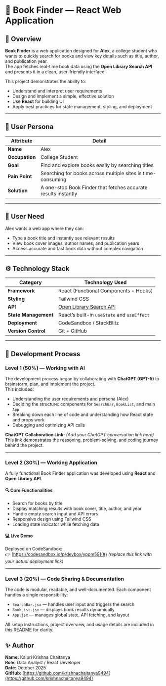 # 📘 Book Finder — React Web Application

## 🧩 Overview

**Book Finder** is a web application designed for **Alex**, a college student who wants to quickly search for books and view key details such as title, author, and publication year.  
The app fetches real-time book data using the **Open Library Search API** and presents it in a clean, user-friendly interface.

This project demonstrates the ability to:
- Understand and interpret user requirements  
- Design and implement a simple, effective solution  
- Use **React** for building UI  
- Apply best practices for state management, styling, and deployment  

---

## 👤 User Persona

| Attribute | Detail |
|------------|--------|
| **Name** | Alex |
| **Occupation** | College Student |
| **Goal** | Find and explore books easily by searching titles |
| **Pain Point** | Searching for books across multiple sites is time-consuming |
| **Solution** | A one-stop Book Finder that fetches accurate results instantly |

---

## 🎯 User Need

Alex wants a web app where they can:
- Type a book title and instantly see relevant results  
- View book cover images, author names, and publication years  
- Access accurate and fast book data without complex navigation  

---

## ⚙️ Technology Stack

| Category | Technology Used |
|-----------|-----------------|
| **Framework** | React (Functional Components + Hooks) |
| **Styling** | Tailwind CSS |
| **API** | [Open Library Search API](https://openlibrary.org/search.json?title={bookTitle}) |
| **State Management** | React’s built-in `useState` and `useEffect` |
| **Deployment** | CodeSandbox / StackBlitz |
| **Version Control** | Git + GitHub |

---

## 🧠 Development Process

### **Level 1 (50%) — Working with AI**

The development process began by collaborating with **ChatGPT (GPT-5)** to brainstorm, plan, and implement the project.  
This included:
- Understanding the user requirements and persona (Alex)
- Deciding the structure: components for `SearchBar`, `BookList`, and main `App`
- Breaking down each line of code and understanding how React state and props work
- Debugging and optimizing API calls

**ChatGPT Collaboration Link:** *(Add your ChatGPT conversation link here)*  
This link demonstrates the reasoning, problem-solving, and coding journey behind the project.

---

### **Level 2 (30%) — Working Application**

A fully functional Book Finder application was developed using **React** and **Open Library API**.

#### 🔍 Core Functionalities
- Search for books by title  
- Display matching results with book cover, title, author, and year  
- Handle empty search input and API errors  
- Responsive design using Tailwind CSS  
- Loading state indicator while fetching data  

#### 💻 Live Demo
Deployed on CodeSandbox:  
👉 [https://codesandbox.io/p/devbox/yppm59](#) *(replace this link with your actual deployment link)*

---

### **Level 3 (20%) — Code Sharing & Documentation**

The code is modular, readable, and well-documented. Each component handles a single responsibility:
- `SearchBar.jsx` — handles user input and triggers the search  
- `BookList.jsx` — displays book results dynamically  
- `App.jsx` — manages global state, API fetching, and layout  

All setup instructions, project overview, and usage details are included in this README for clarity.

## ✨ Author

**Name:** Kaluri Krishna Chaitanya  
**Role:** Data Analyst / React Developer  
**Date:** October 2025  
**GitHub:** [https://github.com/krishnachaitanya9494](https://github.com/krishnachaitanya9494)


